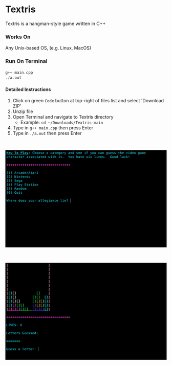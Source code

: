 # Textris

Textris is a hangman-style game written in C++

### Works On

Any Unix-based OS, (e.g. Linux, MacOS)

### Run On Terminal

```cpp
g++ main.cpp
./a.out
```
#### Detailed Instructions

1. Click on green `Code` button at top-right of files list and select 'Download ZIP' 
2. Unzip file
3. Open Terminal and navigate to Textris directory
   - Example: `cd ~/Downloads/Textris-main`
5. Type in `g++ main.cpp` then press Enter
6. Type in `./a.out` then press Enter

<p>
  <br>
</p>

<picture>
  <source media="(prefers-color-scheme: dark)" srcset="https://github.com/freeghosts/Textris/blob/650d7abe45cf9ea0e8cc0ccb41dc5891d69c4638/img/textris_howto.png">
  <source media="(prefers-color-scheme: light)" srcset="https://github.com/freeghosts/Textris/blob/650d7abe45cf9ea0e8cc0ccb41dc5891d69c4638/img/textris_howto.png">
  <img alt="Shows instructions for how to play Textris." src="https://github.com/freeghosts/Textris/blob/650d7abe45cf9ea0e8cc0ccb41dc5891d69c4638/img/textris_howto.png">
</picture>

<p>
  <br>
</p>

<picture>
  <source media="(prefers-color-scheme: dark)" srcset="https://github.com/freeghosts/Textris/blob/650d7abe45cf9ea0e8cc0ccb41dc5891d69c4638/img/textris_gameplay.png">
  <source media="(prefers-color-scheme: light)" srcset="https://github.com/freeghosts/Textris/blob/650d7abe45cf9ea0e8cc0ccb41dc5891d69c4638/img/textris_gameplay.png">
  <img alt="Screenshot of gameplay." src="https://github.com/freeghosts/Textris/blob/650d7abe45cf9ea0e8cc0ccb41dc5891d69c4638/img/textris_gameplay.png">
</picture>


